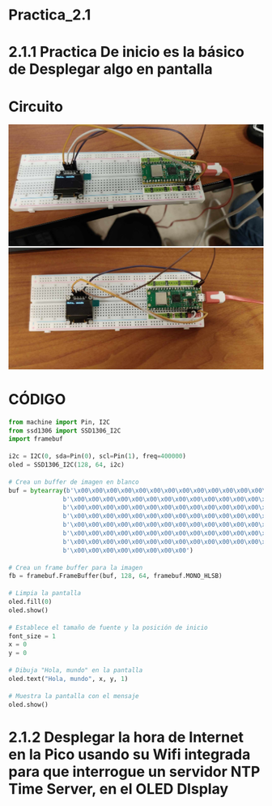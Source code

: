 # Practica_2.1
# 2.1.1 Practica De inicio es la básico de Desplegar algo en pantalla
# Circuito
![](Evidencia_Practica_2.1.1.jpg)
![](Evidencia_Practicaa_2.1.1.jpg)

# CÓDIGO
```python
from machine import Pin, I2C
from ssd1306 import SSD1306_I2C
import framebuf

i2c = I2C(0, sda=Pin(0), scl=Pin(1), freq=400000)
oled = SSD1306_I2C(128, 64, i2c)

# Crea un buffer de imagen en blanco
buf = bytearray(b'\x00\x00\x00\x00\x00\x00\x00\x00\x00\x00\x00\x00\x00\x00\x00\x00'
               b'\x00\x00\x00\x00\x00\x00\x00\x00\x00\x00\x00\x00\x00\x00\x00\x00'
               b'\x00\x00\x00\x00\x00\x00\x00\x00\x00\x00\x00\x00\x00\x00\x00\x00'
               b'\x00\x00\x00\x00\x00\x00\x00\x00\x00\x00\x00\x00\x00\x00\x00\x00'
               b'\x00\x00\x00\x00\x00\x00\x00\x00\x00\x00\x00\x00\x00\x00\x00\x00'
               b'\x00\x00\x00\x00\x00\x00\x00\x00\x00\x00\x00\x00\x00\x00\x00\x00'
               b'\x00\x00\x00\x00\x00\x00\x00\x00\x00\x00\x00\x00\x00\x00\x00\x00'
               b'\x00\x00\x00\x00\x00\x00\x00\x00')

# Crea un frame buffer para la imagen
fb = framebuf.FrameBuffer(buf, 128, 64, framebuf.MONO_HLSB)

# Limpia la pantalla
oled.fill(0)
oled.show()

# Establece el tamaño de fuente y la posición de inicio
font_size = 1
x = 0
y = 0

# Dibuja "Hola, mundo" en la pantalla
oled.text("Hola, mundo", x, y, 1)

# Muestra la pantalla con el mensaje
oled.show()
```


# 2.1.2  Desplegar la hora de Internet en la Pico usando su Wifi integrada para que interrogue un servidor NTP Time Server, en el OLED DIsplay
